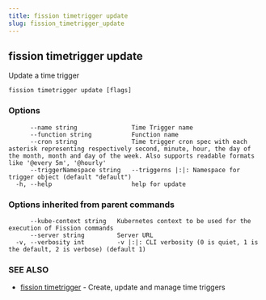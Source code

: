 ```yaml
---
title: fission timetrigger update
slug: fission_timetrigger_update
---
```

## fission timetrigger update

Update a time trigger

```
fission timetrigger update [flags]
```

### Options

```
      --name string               Time Trigger name
      --function string           Function name
      --cron string               Time trigger cron spec with each asterisk representing respectively second, minute, hour, the day of the month, month and day of the week. Also supports readable formats like '@every 5m', '@hourly'
      --triggerNamespace string   --triggerns |:|: Namespace for trigger object (default "default")
  -h, --help                      help for update
```

### Options inherited from parent commands

```
      --kube-context string   Kubernetes context to be used for the execution of Fission commands
      --server string         Server URL
  -v, --verbosity int         -v |:|: CLI verbosity (0 is quiet, 1 is the default, 2 is verbose) (default 1)
```

### SEE ALSO

* [fission timetrigger](/docs/fission-cli/fission_timetrigger/)	 - Create, update and manage time triggers

